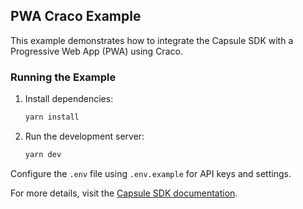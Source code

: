 ## PWA Craco Example

This example demonstrates how to integrate the Capsule SDK with a Progressive Web App (PWA) using Craco.

### Running the Example

1. Install dependencies:
   ```bash
   yarn install
   ```
2. Run the development server:
   ```bash
   yarn dev
   ```

Configure the `.env` file using `.env.example` for API keys and settings.

For more details, visit the [Capsule SDK documentation](https://docs.usecapsule.com/welcome).
